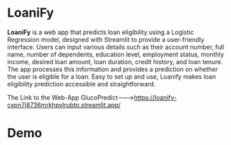 # LoaniFy
**LoaniFy** is a web app that predicts loan eligibility using a Logistic Regression model, designed with Streamlit to provide a user-friendly interface. Users can input various details such as their account number, full name, number of dependents, education level, employment status, monthly income, desired loan amount, loan duration, credit history, and loan tenure. The app processes this information and provides a prediction on whether the user is eligible for a loan. Easy to set up and use, Loanify makes loan eligibility prediction accessible and straightforward. 

The Link to the Web-App GlucoPredict--->https://loanify-cxpn7j8736mrkhpvlrubto.streamlit.app/

# Demo

